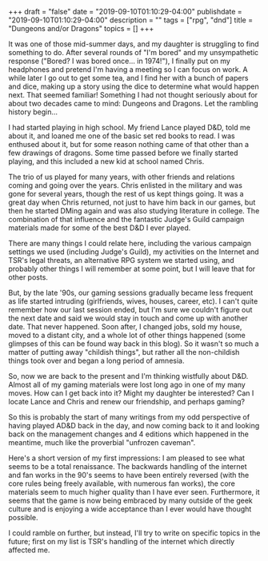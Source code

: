 +++
draft = "false"
date = "2019-09-10T01:10:29-04:00"
publishdate = "2019-09-10T01:10:29-04:00"
description = ""
tags = ["rpg", "dnd"]
title = "Dungeons and/or Dragons"
topics = []
+++

It was one of those mid-summer days, and my daughter is struggling to find something to do.  After several rounds of "I'm bored" and my unsympathetic response ("Bored?  I was bored once... in 1974!"), I finally put on my headphones and pretend I'm having a meeting so I can focus on work.  A while later I go out to get some tea, and I find her with a bunch of papers and dice, making up a story using the dice to determine what would happen next.  That seemed familiar!  Something I had not thought seriously about for about two decades came to mind:  Dungeons and Dragons.  Let the rambling history begin...

I had started playing in high school.  My friend Lance played D&D, told me about it, and loaned me one of the basic set red books to read.  I was enthused about it, but for some reason nothing came of that other than a few drawings of dragons.  Some time passed before we finally started playing, and this included a new kid at school named Chris.

The trio of us played for many years, with other friends and relations coming and going over the years.  Chris enlisted in the military and was gone for several years, though the rest of us kept things going.  It was a great day when Chris returned, not just to have him back in our games, but then he started DMing again and was also studying literature in college.  The combination of that influence and the fantastic Judge's Guild campaign materials made for some of the best D&D I ever played.

There are many things I could relate here, including the various campaign settings we used (including Judge's Guild), my activities on the Internet
and TSR's legal threats, an alternative RPG system we started using,
and probably other things I will remember at some point, but I will leave that for other posts.

But, by the late '90s, our gaming sessions gradually became less frequent as life started intruding (girlfriends, wives, houses, career, etc).  I can't quite remember how our last session ended, but I'm sure we couldn't figure out the next date and said we would stay in touch and come up with another date.  That never happened.  Soon after, I changed jobs, sold my house, moved to a distant city, and a whole lot of other things happened (some glimpses of this can be found way back in this blog).  So it wasn't so much a matter of putting away "childish things", but rather all the non-childish things took over and began a long period of amnesia.

So, now we are back to the present and I'm thinking wistfully about D&D.  Almost all of my gaming materials were lost long ago in one of my many moves.  How can I get back into it?  Might my daughter be interested?  Can I locate Lance and Chris and renew our friendship, and perhaps gaming?

So this is probably the start of many writings from my odd perspective of having played AD&D back in the day, and now coming back to it and looking back on the management changes and 4 editions which happened in the meantime, much like the proverbial "unfrozen caveman".

Here's a short version of my first impressions:  I am pleased to see what seems to be a total renaissance.  The backwards handling of the internet and fan works in the 90's seems to have been entirely reversed (with the core rules being freely available, with numerous fan works), the core materials seem to much higher quality than I have ever seen.  Furthermore, it seems that the game is now being embraced by many outside of the geek culture and is enjoying a wide acceptance than I ever would have thought possible.

I could ramble on further, but instead, I'll try to write on specific topics in the future; first on my list is TSR's handling of the internet which directly affected me.


